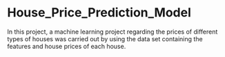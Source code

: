 # House_Price_Prediction_Model
 In this project, a machine learning project regarding the prices of different types of houses was carried out by using the data set containing the features and house prices of each house.
